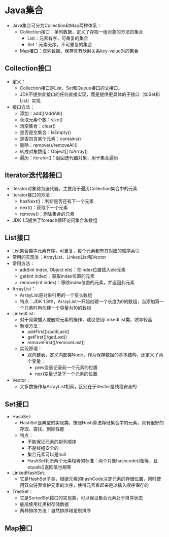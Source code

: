 # Java集合

  - Java集合可分为Collection和Map两种体系：
    - Collection接口：单列数据，定义了存取一组对象的方法的集合
      - List：元素有序，可重复的集合
      - Set：元素无序，不可重复的集合
    - Map接口：双列数据，保存具有映射关系key-value对的集合
    
## Collection接口

  - 定义：
    - Collection接口是List、Set和Queue接口的父接口。
    - JDK不提供此接口的任何直接实现，而是提供更具体的子接口（如Set和List）实现
  - 接口方法：
    - 添加：add()/addAll()
    - 获取元素个数：size()
    - 清空集合：clear()
    - 是否是空集合：isEmpty()
    - 是否包含某个元素：contains()
    - 删除：remove()/removeAll()
    - 转成对象数组：Object[] toArray()
    - 遍历：iterator()：返回迭代器对象，用于集合遍历
    
## Iterator迭代器接口

  - Iterator对象称为迭代器，主要用于遍历Collection集合中的元素
  - Iterator接口的方法：
    - hasNext()：判断是否还有下一个元素
    - next()：获取下一个元素
    - remove()：删除集合的元素
  - JDK 1.5提供了foreach循环访问集合和数组
  
## List接口

  - List集合类中元素有序，可重复，每个元素都有其对应的顺序索引
  - 常用的实现类：ArrayList、LinkedList和Vector
  - 常用方法：
    - add(int index, Object ele)：在index位置插入ele元素
    - get(int index)：获取index位置的元素
    - remove(int index)：移除index位置的元素，并返回此元素
  - ArrayList：
    - ArrayList是对象引用的一个变长数组
    - 特点：JDK 1.8中，ArrayList一开始创建一个长度为0的数组，当添加第一个元素时再创建一个容量为10的数组
  - LinkedList:
    - 对于频繁插入或删除元素的操作，建议使用LinkedList类，效率较高
    - 新增方法：
      - addFirst()/addLast()
      - getFirst()/getLast()
      - removeFirst()/removeLast()
    - 实现原理：
      - 双向链表，定义内部类Node，作为保存数据的基本结构，还定义了两个变量：
        - prev变量记录前一个元素的位置
        - next变量记录下一个元素的位置
  - Vector：
    - 大多数操作与ArrayList相同，区别在于Vector是线程安全的
  
## Set接口

  - HashSet:
    - HashSet是典型的实现类，按照Hash算法存储集合中的元素，具有很好的存取、查找、删除性能
    - 特点：
      - 不能保证元素的排列顺序
      - 不是线程安全的
      - 集合元素可以是null
      - HashSet判断两个元素相等的标准：两个对象hashcode()相等，且equals()返回值也相等
  - LinkedHashSet:
    - 它是HashSet子类，根据元素的hashCode决定元素的存储位置，同时使用双向链表维护元素的次序，使得元素看起来是以插入顺序保存的
  - TreeSet：
    - 它是SortedSet接口的实现类，可以保证集合元素处于排序状态
    - 底层使用红黑树存储数据
    - 两种排序方法：自然排序和定制排序
    
## Map接口

  
    
        
      
      
